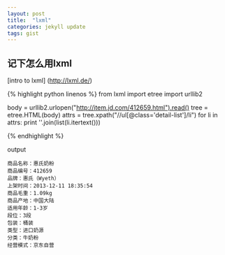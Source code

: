 ```yaml
---
layout: post
title:  "lxml"
categories: jekyll update
tags: gist
---
```


## 记下怎么用lxml  
[intro to lxml] (http://lxml.de/)

{% highlight python linenos %}
from lxml import etree
import urllib2

body = urllib2.urlopen("http://item.jd.com/412659.html").read()
tree = etree.HTML(body)
attrs = tree.xpath("//ul[@class='detail-list']/li")
for li in attrs:
	print ''.join(list(li.itertext()))

{% endhighlight %}
  
output 

```
商品名称：惠氏奶粉
商品编号：412659
品牌：惠氏（Wyeth）
上架时间：2013-12-11 18:35:54
商品毛重：1.09kg
商品产地：中国大陆
适用年龄：1-3岁
段位：3段
包装：桶装
类型：进口奶源
分类：牛奶粉
经营模式：京东自营

```

